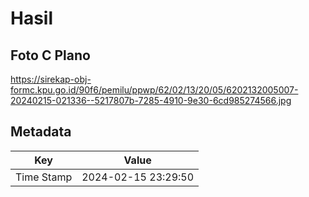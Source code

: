 # Hasil

## Foto C Plano

https://sirekap-obj-formc.kpu.go.id/90f6/pemilu/ppwp/62/02/13/20/05/6202132005007-20240215-021336--5217807b-7285-4910-9e30-6cd985274566.jpg


## Metadata

| Key        | Value               |
| ---------- | ------------------- |
| Time Stamp | 2024-02-15 23:29:50 |



